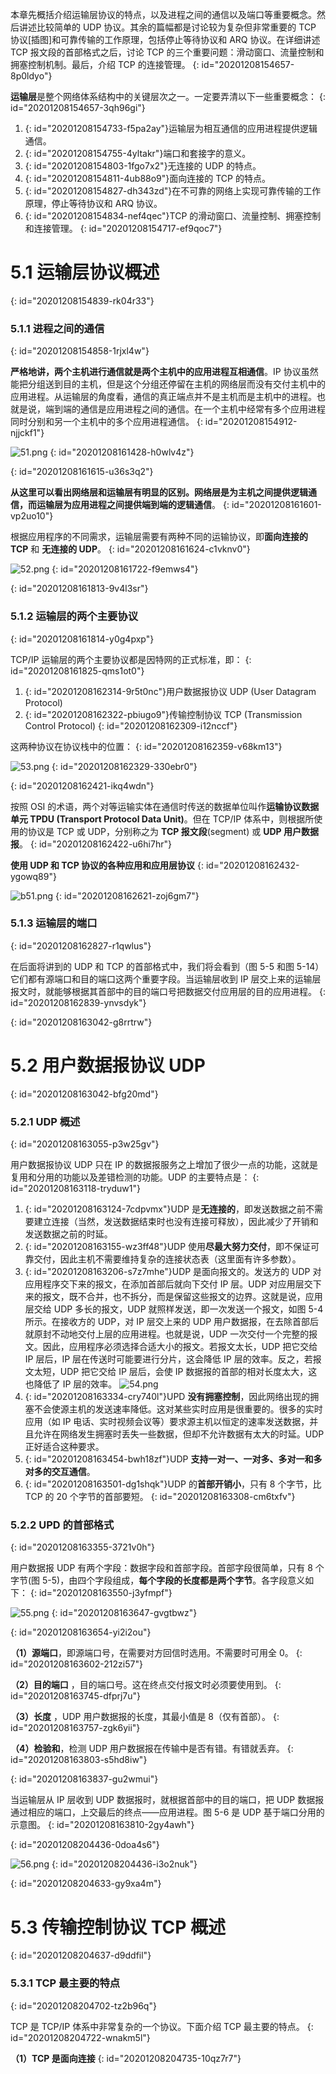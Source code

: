 本章先概括介绍运输层协议的特点，以及进程之间的通信以及端口等重要概念。然后讲述比较简单的 UDP 协议。其余的篇幅都是讨论较为复杂但非常重要的 TCP 协议[插图]和可靠传输的工作原理，包括停止等待协议和 ARQ 协议。在详细讲述 TCP 报文段的首部格式之后，讨论 TCP 的三个重要问题：滑动窗口、流量控制和拥塞控制机制。最后，介绍 TCP 的连接管理。
{: id="20201208154657-8p0ldyo"}

**运输层**是整个网络体系结构中的关键层次之一。一定要弄清以下一些重要概念：
{: id="20201208154657-3qh96gi"}

1. {: id="20201208154733-f5pa2ay"}运输层为相互通信的应用进程提供逻辑通信。
2. {: id="20201208154755-4yltakr"}端口和套接字的意义。
3. {: id="20201208154803-1fgo7x2"}无连接的 UDP 的特点。
4. {: id="20201208154811-4ub88o9"}面向连接的 TCP 的特点。
5. {: id="20201208154827-dh343zd"}在不可靠的网络上实现可靠传输的工作原理，停止等待协议和 ARQ 协议。
6. {: id="20201208154834-nef4qec"}TCP 的滑动窗口、流量控制、拥塞控制和连接管理。
{: id="20201208154717-ef9qoc7"}

# 5.1 运输层协议概述
{: id="20201208154839-rk04r33"}

### 5.1.1 进程之间的通信
{: id="20201208154858-1rjxl4w"}

**严格地讲，两个主机进行通信就是两个主机中的应用进程互相通信**。IP 协议虽然能把分组送到目的主机，但是这个分组还停留在主机的网络层而没有交付主机中的应用进程。从运输层的角度看，通信的真正端点并不是主机而是主机中的进程。也就是说，端到端的通信是应用进程之间的通信。在一个主机中经常有多个应用进程同时分别和另一个主机中的多个应用进程通信。
{: id="20201208154912-njjckf1"}

![51.png](assets/20201208161559-d3iyuu0-5-1.png)
{: id="20201208161428-h0wlv4z"}


{: id="20201208161615-u36s3q2"}

**从这里可以看出网络层和运输层有明显的区别。网络层是为主机之间提供逻辑通信，而运输层为应用进程之间提供端到端的逻辑通信**。
{: id="20201208161601-vp2uo10"}

根据应用程序的不同需求，运输层需要有两种不同的运输协议，即**面向连接的 TCP** 和 **无连接的 UDP**。
{: id="20201208161624-c1vknv0"}

![52.png](assets/20201208161804-6japjlj-5-2.png)
{: id="20201208161722-f9emws4"}

{: id="20201208161813-9v4l3sr"}

### 5.1.2 运输层的两个主要协议
{: id="20201208161814-y0g4pxp"}

TCP/IP 运输层的两个主要协议都是因特网的正式标准，即：
{: id="20201208161825-qms1ot0"}

1. {: id="20201208162314-9r5t0nc"}用户数据报协议 UDP (User Datagram Protocol)
2. {: id="20201208162322-pbiugo9"}传输控制协议 TCP (Transmission Control Protocol)
{: id="20201208162309-i12nccf"}

这两种协议在协议栈中的位置：
{: id="20201208162359-v68km13"}

![53.png](assets/20201208162349-lxb12fi-5-3.png)
{: id="20201208162329-330ebr0"}

{: id="20201208162421-ikq4wdn"}

按照 OSI 的术语，两个对等运输实体在通信时传送的数据单位叫作**运输协议数据单元 TPDU (Transport Protocol Data Unit)**。但在 TCP/IP 体系中，则根据所使用的协议是 TCP 或 UDP，分别称之为 **TCP 报文段**(segment) 或 **UDP 用户数据报**。
{: id="20201208162422-u6hi7hr"}

**使用 UDP 和 TCP 协议的各种应用和应用层协议**
{: id="20201208162432-ygowq89"}

![b51.png](assets/20201208162631-a6417qd-b5-1.png)
{: id="20201208162621-zoj6gm7"}

### 5.1.3 运输层的端口
{: id="20201208162827-r1qwlus"}

在后面将讲到的 UDP 和 TCP 的首部格式中，我们将会看到（图 5-5 和图 5-14）它们都有源端口和目的端口这两个重要字段。当运输层收到 IP 层交上来的运输层报文时，就能够根据其首部中的目的端口号把数据交付应用层的目的应用进程。
{: id="20201208162839-ynvsdyk"}

{: id="20201208163042-g8rrtrw"}

# 5.2 用户数据报协议 UDP
{: id="20201208163042-bfg20md"}

### 5.2.1 UDP 概述
{: id="20201208163055-p3w25gv"}

用户数据报协议 UDP 只在 IP 的数据报服务之上增加了很少一点的功能，这就是复用和分用的功能以及差错检测的功能。UDP 的主要特点是：
{: id="20201208163118-tryduw1"}

1. {: id="20201208163124-7cdpvmx"}UDP 是**无连接的**，即发送数据之前不需要建立连接（当然，发送数据结束时也没有连接可释放），因此减少了开销和发送数据之前的时延。
2. {: id="20201208163155-wz3ff48"}UDP 使用**尽最大努力交付**，即不保证可靠交付，因此主机不需要维持复杂的连接状态表（这里面有许多参数）。
3. {: id="20201208163206-s7z7mhe"}UDP 是面向报文的。发送方的 UDP 对应用程序交下来的报文，在添加首部后就向下交付 IP 层。UDP 对应用层交下来的报文，既不合并，也不拆分，而是保留这些报文的边界。这就是说，应用层交给 UDP 多长的报文，UDP 就照样发送，即一次发送一个报文，如图 5-4 所示。在接收方的 UDP，对 IP 层交上来的 UDP 用户数据报，在去除首部后就原封不动地交付上层的应用进程。也就是说，UDP 一次交付一个完整的报文。因此，应用程序必须选择合适大小的报文。若报文太长，UDP 把它交给 IP 层后，IP 层在传送时可能要进行分片，这会降低 IP 层的效率。反之，若报文太短，UDP 把它交给 IP 层后，会使 IP 数据报的首部的相对长度太大，这也降低了 IP 层的效率。
   ![54.png](assets/20201208163308-rbemcqs-5-4.png)
4. {: id="20201208163334-cry740l"}UPD **没有拥塞控制**，因此网络出现的拥塞不会使源主机的发送速率降低。这对某些实时应用是很重要的。很多的实时应用（如 IP 电话、实时视频会议等）要求源主机以恒定的速率发送数据，并且允许在网络发生拥塞时丢失一些数据，但却不允许数据有太大的时延。UDP 正好适合这种要求。
5. {: id="20201208163454-bwh18zf"}UDP **支持一对一、一对多、多对一和多对多的交互通信**。
6. {: id="20201208163501-dg1shqk"}UDP 的**首部开销小**，只有 8 个字节，比 TCP 的 20 个字节的首部要短。
{: id="20201208163308-cm6txfv"}

### 5.2.2 UPD 的首部格式
{: id="20201208163355-3721v0h"}

用户数据报 UDP 有两个字段：数据字段和首部字段。首部字段很简单，只有 8 个字节(图 5-5)，由四个字段组成，**每个字段的长度都是两个字节**。各字段意义如下：
{: id="20201208163550-j3yfmpf"}

![55.png](assets/20201208163652-vrwgvv1-5-5.png)
{: id="20201208163647-gvgtbwz"}

{: id="20201208163654-yi2i2ou"}

**（1）源端口**，即源端口号，在需要对方回信时选用。不需要时可用全 0。
{: id="20201208163602-212zi57"}

**（2）目的端口** ，目的端口号。这在终点交付报文时必须要使用到。
{: id="20201208163745-dfprj7u"}

**（3）长度** ，UDP 用户数据报的长度，其最小值是 8（仅有首部）。
{: id="20201208163757-zgk6yii"}

**（4）检验和**，检测 UDP 用户数据报在传输中是否有错。有错就丢弃。
{: id="20201208163803-s5hd8iw"}

{: id="20201208163837-gu2wmui"}

当运输层从 IP 层收到 UDP 数据报时，就根据首部中的目的端口，把 UDP 数据报通过相应的端口，上交最后的终点——应用进程。图 5-6 是 UDP 基于端口分用的示意图。
{: id="20201208163810-2gy4awh"}

{: id="20201208204436-0doa4s6"}

![56.png](assets/20201208204459-m651kty-5-6.png)
{: id="20201208204436-i3o2nuk"}

{: id="20201208204633-gy9xa4m"}

# 5.3 传输控制协议 TCP 概述
{: id="20201208204637-d9ddfil"}

### 5.3.1 TCP 最主要的特点
{: id="20201208204702-tz2b96q"}

TCP 是 TCP/IP 体系中非常复杂的一个协议。下面介绍 TCP 最主要的特点。
{: id="20201208204722-wnakm5l"}

**（1）TCP 是面向连接**
{: id="20201208204735-10qz7r7"}
